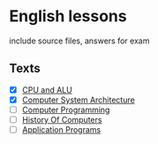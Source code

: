 # English lessons

include source files, answers for exam

## Texts

- [x] [CPU and ALU](Cpu%20and%20ALU.md)
- [x] [Computer System Architecture](Computer%20System%20Architecture.md)
- [ ] [Computer Programming](Computer%20Programming.md)
- [ ] [History Of Computers](History%20of%20Computers.md)
- [ ] [Application Programs](Application%20Programs.md)
